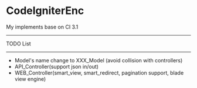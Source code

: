 # CodeIgniterEnc
My implements base on CI 3.1

**************************
TODO List
**************************
- Model's name change to XXX_Model (avoid collision with controllers)
- API_Controller(support json in/out)
- WEB_Controller(smart_view, smart_redirect, pagination support, blade view engine)
